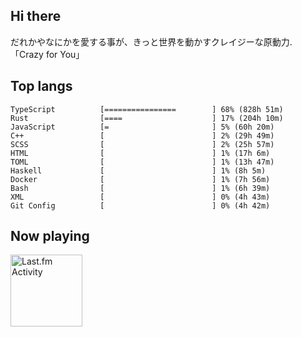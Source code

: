 <!-- deno-fmt-ignore-file -->
## Hi there

だれかやなにかを愛する事が、きっと世界を動かすクレイジーな原動力. 「Crazy for You」



## Top langs

```
TypeScript          [================        ] 68% (828h 51m)
Rust                [====                    ] 17% (204h 10m)
JavaScript          [=                       ] 5% (60h 20m)
C++                 [                        ] 2% (29h 49m)
SCSS                [                        ] 2% (25h 57m)
HTML                [                        ] 1% (17h 6m)
TOML                [                        ] 1% (13h 47m)
Haskell             [                        ] 1% (8h 5m)
Docker              [                        ] 1% (7h 56m)
Bash                [                        ] 1% (6h 39m)
XML                 [                        ] 0% (4h 43m)
Git Config          [                        ] 0% (4h 42m)
```


## Now playing


<a href="https://github.com/kiosion/toru">
  <picture>
    <source media="(prefers-color-scheme: dark)" srcset="https://toru.kio.dev/api/v1/re-taro?blur&border_width=0&border_radius=26&theme=nord">
    <source media="(prefers-color-scheme: light)" srcset="https://toru.kio.dev/api/v1/re-taro?blur&border_width=0&border_radius=26&theme=light">
    <img alt="Last.fm Activity" src="https://toru.kio.dev/api/v1/re-taro?blur&border_width=0&border_radius=26" height="115" />
  </picture>
</a>
